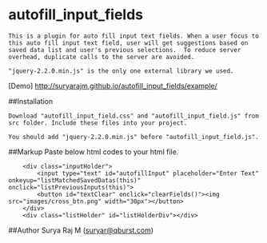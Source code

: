 # autofill_input_fields

	This is a plugin for auto fill input text fields. When a user focus to this auto fill input text field, user will get suggestions based on saved data list and user's previous selections.  To reduce server overhead, duplicate calls to the server are avoided.

	"jquery-2.2.0.min.js" is the only one external library we used.  

[Demo] http://suryarajm.github.io/autofill_input_fields/example/

##Installation

	Download "autofill_input_field.css" and "autofill_input_field.js" from src folder. Include these files into your project.

	You should add "jquery-2.2.0.min.js" before "autofill_input_field.js".

##Markup 
	Paste below html codes to your html file.

        <div class="inputHolder">	    	    
	    	<input type="text" id="autofillInput" placeholder="Enter Text" onkeyup="listMatchedSavedDatas(this)" onclick="listPreviousInputs(this)">               
	    	<button id="textClear" onclick="clearFields()"><img src="images/cross_btn.png" width="30px"></button>
	    </div>	    	      	 
	    <div class="listHolder" id="listHolderDiv"></div>


##Author
Surya Raj M (suryar@qburst.com)	
